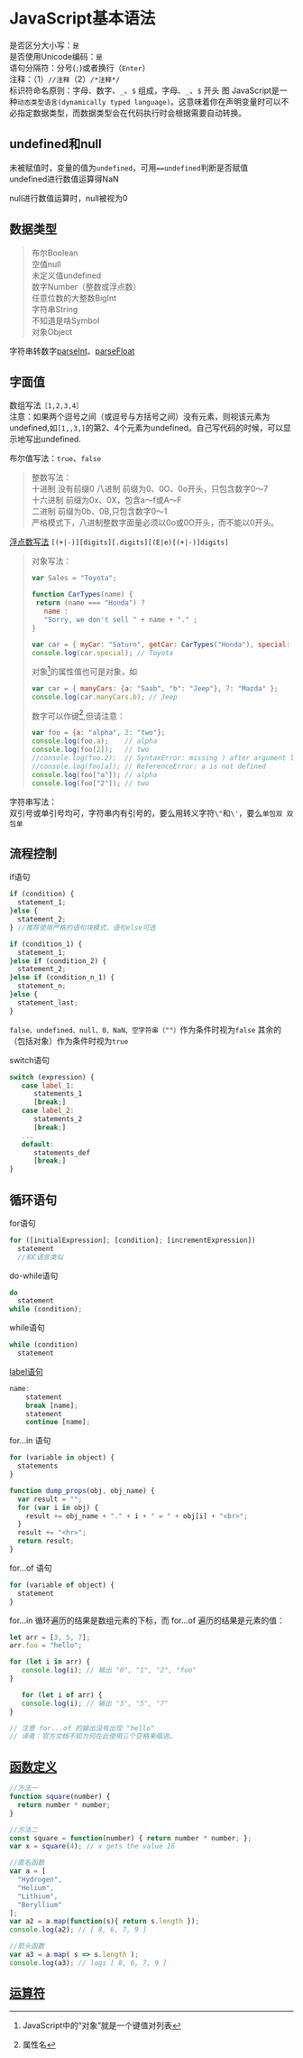 JavaScript基本语法
===================

是否区分大小写：`是`  
是否使用Unicode编码：`是`  
语句分隔符：分号(`;`)或者换行（`Enter`）  
注释：（1）`//注释`（2）`/*注释*/`  
标识符命名原则：字母、数字、`_`、`$` 组成，字母、`_`、`$` 开头  图
JavaScript是一种`动态类型语言(dynamically typed language)`。这意味着你在声明变量时可以不必指定数据类型，而数据类型会在代码执行时会根据需要自动转换。  

undefined和null
----------------

未被赋值时，变量的值为`undefined`，可用`==undefined`判断是否赋值  
undefined进行数值运算得NaN  

null进行数值运算时，null被视为0  

数据类型
---------------

>布尔Boolean  
>空值null  
>未定义值undefined  
>数字Number（整数或浮点数）  
>任意位数的大整数BigInt  
>字符串String  
>不知道是啥Symbol  
>对象Object  

字符串转数字[parseInt](https://developer.mozilla.org/en-US/docs/Web/JavaScript/Reference/Global_Objects/parseInt "关于parseInt的MDN文档")、[parseFloat](https://developer.mozilla.org/en-US/docs/Web/JavaScript/Reference/Global_Objects/parseFloat "关于parseFloat的MDN文档")  

字面值
-------------------
  
数组写法`［1,2,3,4］`  
注意：如果两个逗号之间（或逗号与方括号之间）没有元素，则视该元素为undefined,如`[1,,3,]`的第2、4个元素为undefined。自己写代码的时候，可以显示地写出undefined.  
  
布尔值写法：`true`、`false`  
  
>整数写法：  
>十进制 没有前缀0
>八进制 前缀为0、0O、0o开头，只包含数字0～7  
>十六进制   前缀为0x、0X，包含a～f或A～F  
>二进制 前缀为0b、0B,只包含数字0～1  
严格模式下，八进制整数字面量必须以0o或0O开头，而不能以0开头。  
  
[浮点数写法](https://developer.mozilla.org/zh-CN/docs/Web/JavaScript/Guide/Grammar_and_types#%E6%B5%AE%E7%82%B9%E6%95%B0%E5%AD%97%E9%9D%A2%E9%87%8F_floating-point_literals "语法和数据类型 - JavaScript | MDN") `[(+|-)][digits][.digits][(E|e)[(+|-)]digits]`  
  
>对象写法：  
>
>```javascript
>var Sales = "Toyota";
>
>function CarTypes(name) {
>  return (name === "Honda") ?
>    name :
>    "Sorry, we don't sell " + name + "." ;
>}
>
>var car = { myCar: "Saturn", getCar: CarTypes("Honda"), special: Sales };  
>console.log(car.special); // Toyota  
>```
>
>对象[^1]的属性值也可是对象，如
>
>```js
>var car = { manyCars: {a: "Saab", "b": "Jeep"}, 7: "Mazda" };
>console.log(car.manyCars.b); // Jeep
>```  
>
>数字可以作键[^2],但请注意：
>
>```js
>var foo = {a: "alpha", 2: "two"};
>console.log(foo.a);    // alpha
>console.log(foo[2]);   // two
>//console.log(foo.2);  // SyntaxError: missing ) after argument list
>//console.log(foo[a]); // ReferenceError: a is not defined
>console.log(foo["a"]); // alpha
>console.log(foo["2"]); // two
>```

字符串写法：  
双引号或单引号均可，字符串内有引号的，要么用转义字符`\"`和`\'`，要么`单包双 双包单`

流程控制
-------------

if语句

```js
if (condition) {
  statement_1;
}else {
  statement_2;
} //推荐使用严格的语句块模式，语句else可选
```  

```js
if (condition_1) {
  statement_1;
}else if (condition_2) {
  statement_2;
}else if (condition_n_1) {
  statement_n;
}else {
  statement_last;
}
```

`false、undefined、null、0、NaN、空字符串（""）`作为条件时视为`false`
其余的（包括对象）作为条件时视为`true`

switch语句

```js
switch (expression) {
   case label_1:
      statements_1
      [break;]
   case label_2:
      statements_2
      [break;]
   ...
   default:
      statements_def
      [break;]
}
```

循环语句
-------------

for语句  

```js
for ([initialExpression]; [condition]; [incrementExpression])
  statement
  //和C语言类似
```

do-while语句  

```js
do
  statement
while (condition);
```

while语句  

```js
while (condition)
  statement
```

[label语句](https://developer.mozilla.org/zh-CN/docs/Web/JavaScript/Guide/Loops_and_iteration#label_%E8%AF%AD%E5%8F%A5 "循环与迭代 - JavaScript | MDN")  

```js
name:
    statement
    break [name];
    statement
    continue [name];
```

for...in 语句  

```js
for (variable in object) {
  statements
}
```

```js
function dump_props(obj, obj_name) {
  var result = "";
  for (var i in obj) {
    result += obj_name + "." + i + " = " + obj[i] + "<br>";
  }
  result += "<hr>";
  return result;
}
```

for...of 语句  

```js
for (variable of object) {
  statement
}
```

for...in 循环遍历的结果是数组元素的下标，而 for...of 遍历的结果是元素的值：

```js
let arr = [3, 5, 7];
arr.foo = "hello";

for (let i in arr) {
   console.log(i); // 输出 "0", "1", "2", "foo"
}

   for (let i of arr) {
   console.log(i); // 输出 "3", "5", "7"
}

// 注意 for...of 的输出没有出现 "hello"
// 译者：官方文档不知为何在此使用三个空格来缩进…
```

[函数定义](https://developer.mozilla.org/zh-CN/docs/Web/JavaScript/Guide/Functions)
---------------

```js
//方法一
function square(number) {
  return number * number;
}

//方法二
const square = function(number) { return number * number; };
var x = square(4); // x gets the value 16

//匿名函数
var a = [
  "Hydrogen",
  "Helium",
  "Lithium",
  "Beryllium"
];
var a2 = a.map(function(s){ return s.length });
console.log(a2); // [ 8, 6, 7, 9 ]

//箭头函数
var a3 = a.map( s => s.length );
console.log(a3); // logs [ 8, 6, 7, 9 ]
```

[运算符](https://developer.mozilla.org/zh-CN/docs/Web/JavaScript/Guide/Expressions_and_Operators)  
---------------

[^1]:JavaScript中的“对象”就是一个键值对列表  
[^2]:属性名  